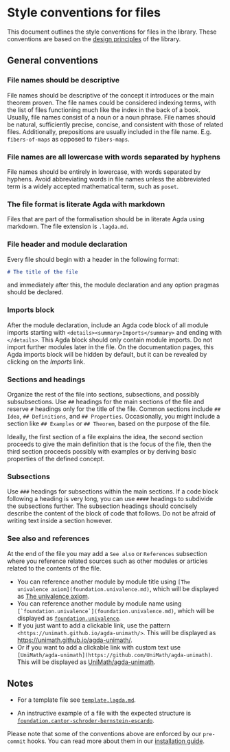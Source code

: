 # Style conventions for files

This document outlines the style conventions for files in the library. These
conventions are based on the [design principles](DESIGN-PRINCIPLES.md) of the
library.

## General conventions

### File names should be descriptive

File names should be descriptive of the concept it introduces or the main
theorem proven. The file names could be considered indexing terms, with the list
of files functioning much like the index in the back of a book. Usually, file
names consist of a noun or a noun phrase. File names should be natural,
sufficiently precise, concise, and consistent with those of related files.
Additionally, prepositions are usually included in the file name. E.g.
`fibers-of-maps` as opposed to `fibers-maps`.

### File names are all lowercase with words separated by hyphens

File names should be entirely in lowercase, with words separated by hyphens.
Avoid abbreviating words in file names unless the abbreviated term is a widely
accepted mathematical term, such as `poset`.

### The file format is literate Agda with markdown

Files that are part of the formalisation should be in literate Agda using
markdown. The file extension is `.lagda.md`.

### File header and module declaration

Every file should begin with a header in the following format:

```md
# The title of the file
```

and immediately after this, the module declaration and any option pragmas should
be declared.

### Imports block

After the module declaration, include an Agda code block of all module imports
starting with `<details><summary>Imports</summary>` and ending with
`</details>`. This Agda block should only contain module imports. Do not import
further modules later in the file. On the documentation pages, this Agda imports
block will be hidden by default, but it can be revealed by clicking on the
_Imports_ link.

### Sections and headings

Organize the rest of the file into sections, subsections, and possibly
subsubsections. Use `##` headings for the main sections of the file and reserve
`#` headings only for the title of the file. Common sections include `## Idea`,
`## Definitions`, and `## Properties`. Occasionally, you might include a section
like `## Examples` or `## Theorem`, based on the purpose of the file.

Ideally, the first section of a file explains the idea, the second section
proceeds to give the main definition that is the focus of the file, then the
third section proceeds possibly with examples or by deriving basic properties of
the defined concept.

### Subsections

Use `###` headings for subsections within the main sections. If a code block
following a heading is very long, you can use `####` headings to subdivide the
subsections further. The subsection headings should concisely describe the
content of the block of code that follows. Do not be afraid of writing text
inside a section however.

### See also and references

At the end of the file you may add a `See also` or `References` subsection where
you reference related sources such as other modules or articles related to the
contents of the file.

- You can reference another module by module title using
  `[The univalence axiom](foundation.univalence.md)`, which will be displayed as
  [The univalence axiom](foundation.univalence.md).
- You can reference another module by module name using
  ``[`foundation.univalence`](foundation.univalence.md)``, which will be
  displayed as [`foundation.univalence`](foundation.univalence.md).
- If you just want to add a clickable link, use the pattern
  `<https://unimath.github.io/agda-unimath/>`. This will be displayed as
  <https://unimath.github.io/agda-unimath/>.
- Or if you want to add a clickable link with custom text use
  `[UniMath/agda-unimath](https://github.com/UniMath/agda-unimath)`. This will
  be displayed as
  [UniMath/agda-unimath](https://github.com/UniMath/agda-unimath).

## Notes

- For a template file see [`template.lagda.md`](template.md).

- An instructive example of a file with the expected structure is
  [`foundation.cantor-schroder-bernstein-escardo`](https://raw.githubusercontent.com/UniMath/agda-unimath/master/src/foundation/cantor-schroder-bernstein-escardo.lagda.md).

Please note that some of the conventions above are enforced by our `pre-commit`
hooks. You can read more about them in our
[installation guide](HOWTO-INSTALL.md#pre-commit-hooks).
